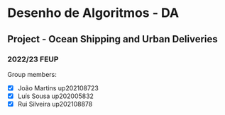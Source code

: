 # Desenho de Algoritmos - DA

## Project - **Ocean Shipping and Urban Deliveries**
### 2022/23 FEUP

Group members:
- [x] João Martins up202108723
- [x] Luís Sousa up202005832
- [x] Rui Silveira up202108878
